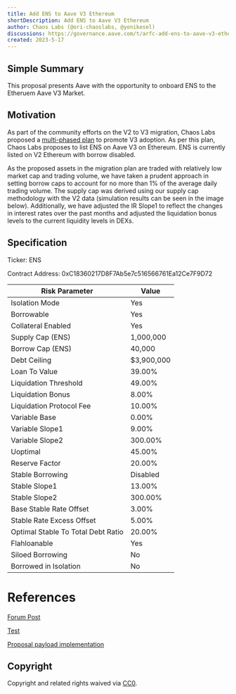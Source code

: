 ```yaml
---
title: Add ENS to Aave V3 Ethereum
shortDescription: Add ENS to Aave V3 Ethereum
author: Chaos Labs (@ori-chaoslabs, @yonikesel)
discussions: https://governance.aave.com/t/arfc-add-ens-to-aave-v3-ethereum/13044
created: 2023-5-17
---
```


## Simple Summary

This proposal presents Aave with the opportunity to onboard ENS to the Etheruem Aave V3 Market.

## Motivation

As part of the community efforts on the V2 to V3 migration, Chaos Labs proposed a [multi-phased plan](https://governance.aave.com/t/temp-check-ethereum-v2-to-v3-migration/12636) to promote V3 adoption. As per this plan, Chaos Labs proposes to list ENS on Aave V3 on Ethereum. ENS is currently listed on V2 Ethereum with borrow disabled.

As the proposed assets in the migration plan are traded with relatively low market cap and trading volume, we have taken a prudent approach in setting borrow caps to account for no more than 1% of the average daily trading volume. The supply cap was derived using our supply cap methodology with the V2 data (simulation results can be seen in the image below). Additionally, we have adjusted the IR Slope1 to reflect the changes in interest rates over the past months and adjusted the liquidation bonus levels to the current liquidity levels in DEXs.

## Specification

Ticker: ENS

Contract Address: 0xC18360217D8F7Ab5e7c516566761Ea12Ce7F9D72

| Risk Parameter                     | Value      |
| ---------------------------------- | ---------- |
| Isolation Mode                     | Yes        |
| Borrowable                         | Yes        |
| Collateral Enabled                 | Yes        |
| Supply Cap (ENS)                   | 1,000,000  |
| Borrow Cap (ENS)                   | 40,000     |
| Debt Ceiling                       | $3,900,000 |
| Loan To Value                      | 39.00%     |
| Liquidation Threshold              | 49.00%     |
| Liquidation Bonus                  | 8.00%      |
| Liquidation Protocol Fee           | 10.00%     |
| Variable Base                      | 0.00%      |
| Variable Slope1                    | 9.00%      |
| Variable Slope2                    | 300.00%    |
| Uoptimal                           | 45.00%     |
| Reserve Factor                     | 20.00%     |
| Stable Borrowing                   | Disabled   |
| Stable Slope1                      | 13.00%     |
| Stable Slope2                      | 300.00%    |
| Base Stable Rate Offset            | 3.00%      |
| Stable Rate Excess Offset          | 5.00%      |
| Optimal Stable To Total Debt Ratio | 20.00%     |
| Flahloanable                       | Yes        |
| Siloed Borrowing                   | No         |
| Borrowed in Isolation              | No         |

# References

[Forum Post](https://governance.aave.com/t/arfc-add-ens-to-aave-v3-ethereum/13044)

[Test](https://github.com/bgd-labs/aave-proposals/blob/main/src/AaveV3EthENSListing_20230517/AaveV3EthENSListing_20230517_Payload_Test.t.sol)

[Proposal payload implementation](https://github.com/bgd-labs/aave-proposals/blob/main/src/AaveV3EthENSListing_20230517/AaveV3EthENSListing_20230517_Payload.sol)

## Copyright

Copyright and related rights waived via [CC0](https://creativecommons.org/publicdomain/zero/1.0/).

